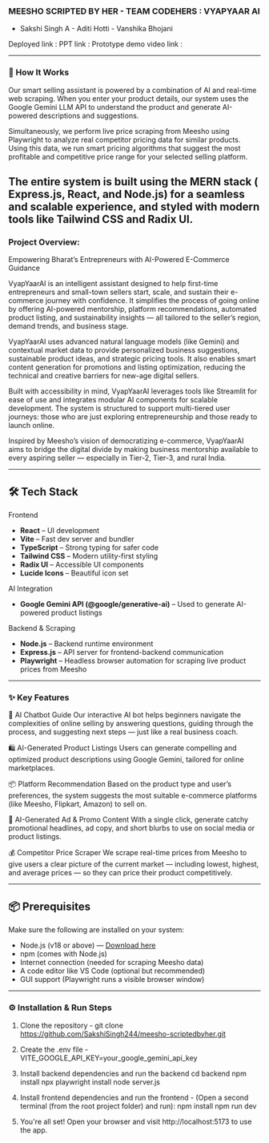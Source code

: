 ### MEESHO SCRIPTED BY HER - TEAM CODEHERS : VYAPYAAR AI 
- Sakshi Singh A    - Aditi Hotti   - Vanshika Bhojani 

Deployed link :
PPT link :
Prototype demo video link : 

--------------------------------------------------------------------------------------------------------------
### 🧠 How It Works

Our smart selling assistant is powered by a combination of AI and real-time web scraping. When you enter your product details, our system uses the Google Gemini LLM API to understand the product and generate AI-powered descriptions and suggestions.

Simultaneously, we perform live price scraping from Meesho using Playwright to analyze real competitor pricing data for similar products. Using this data, we run smart pricing algorithms that suggest the most profitable and competitive price range for your selected selling platform.

The entire system is built using the MERN stack ( Express.js, React, and Node.js) for a seamless and scalable experience, and styled with modern tools like Tailwind CSS and Radix UI.
--------------------------------------------------------------------------------------------------------------

### Project Overview:

Empowering Bharat’s Entrepreneurs with AI-Powered E-Commerce Guidance

VyapYaarAI is an intelligent assistant designed to help first-time entrepreneurs and small-town sellers start, scale, and sustain their e-commerce journey with confidence. It simplifies the process of going online by offering AI-powered mentorship, platform recommendations, automated product listing, and sustainability insights — all tailored to the seller’s region, demand trends, and business stage.

VyapYaarAI uses advanced natural language models (like Gemini) and contextual market data to provide personalized business suggestions, sustainable product ideas, and strategic pricing tools. It also enables smart content generation for promotions and listing optimization, reducing the technical and creative barriers for new-age digital sellers.

Built with accessibility in mind, VyapYaarAI leverages tools like Streamlit for ease of use and integrates modular AI components for scalable development. The system is structured to support multi-tiered user journeys: those who are just exploring entrepreneurship and those ready to launch online.

Inspired by Meesho’s vision of democratizing e-commerce, VyapYaarAI aims to bridge the digital divide by making business mentorship available to every aspiring seller — especially in Tier-2, Tier-3, and rural India.

--------------------------------------------------------------------------------------------------------------
## 🛠️ Tech Stack

Frontend
- **React** – UI development  
- **Vite** – Fast dev server and bundler  
- **TypeScript** – Strong typing for safer code  
- **Tailwind CSS** – Modern utility-first styling  
- **Radix UI** – Accessible UI components  
- **Lucide Icons** – Beautiful icon set  

AI Integration
- **Google Gemini API (@google/generative-ai)** – Used to generate AI-powered product listings  

 Backend & Scraping
- **Node.js** – Backend runtime environment  
- **Express.js** – API server for frontend-backend communication  
- **Playwright** – Headless browser automation for scraping live product prices from Meesho  

--------------------------------------------------------------------------------------------------------------
### ✨ Key Features

🤖 AI Chatbot Guide
Our interactive AI bot helps beginners navigate the complexities of online selling by answering questions, guiding through the process, and suggesting next steps — just like a real business coach.

🛍️ AI-Generated Product Listings
Users can generate compelling and optimized product descriptions using Google Gemini, tailored for online marketplaces.

📦 Platform Recommendation
Based on the product type and user’s preferences, the system suggests the most suitable e-commerce platforms (like Meesho, Flipkart, Amazon) to sell on.

📣 AI-Generated Ad & Promo Content
With a single click, generate catchy promotional headlines, ad copy, and short blurbs to use on social media or product listings.

💰 Competitor Price Scraper
We scrape real-time prices from Meesho to give users a clear picture of the current market — including lowest, highest, and average prices — so they can price their product competitively.

--------------------------------------------------------------------------------------------------------------

## 📦 Prerequisites

Make sure the following are installed on your system:

- Node.js (v18 or above) — [Download here](https://nodejs.org/)  
- npm (comes with Node.js)  
- Internet connection (needed for scraping Meesho data)  
- A code editor like VS Code (optional but recommended)  
- GUI support (Playwright runs a visible browser window)  

--------------------------------------------------------------------------------------------------------------

### ⚙️ Installation & Run Steps

1. Clone the repository - git clone https://github.com/SakshiSingh244/meesho-scriptedbyher.git

2. Create the .env file - VITE_GOOGLE_API_KEY=your_google_gemini_api_key

3. Install backend dependencies and run the backend
cd backend
npm install
npx playwright install
node server.js

4. Install frontend dependencies and run the frontend - (Open a second terminal (from the root project folder) and run):
npm install
npm run dev

5. You're all set!
Open your browser and visit http://localhost:5173 to use the app.



